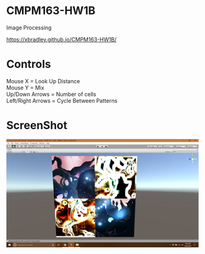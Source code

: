 # CMPM163-HW1B
Image Processing

https://xbradley.github.io/CMPM163-HW1B/

# Controls
Mouse X = Look Up Distance <br/>
Mouse Y = Mix <br/>
Up/Down Arrows = Number of cells <br/>
Left/Right Arrows = Cycle Between Patterns <br/>

# ScreenShot

![Image](Screenshots/edgeDetectionShader.png)
